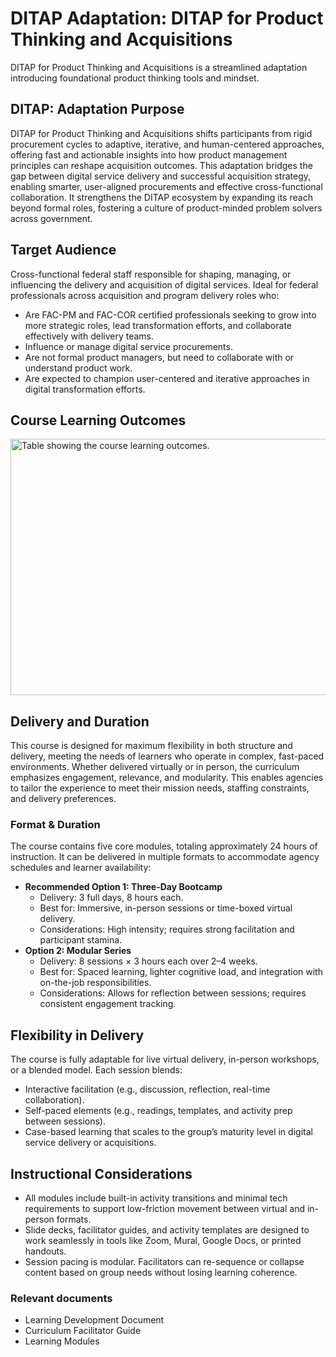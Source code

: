 # DITAP Adaptation: DITAP for Product Thinking and Acquisitions 
DITAP for Product Thinking and Acquisitions is a streamlined adaptation introducing foundational product thinking tools and mindset.

## DITAP: Adaptation Purpose 
DITAP for Product Thinking and Acquisitions shifts participants from rigid procurement cycles to adaptive, iterative, and human-centered approaches, offering fast and actionable insights into how product management principles can reshape acquisition outcomes. This adaptation bridges the gap between digital service delivery and successful acquisition strategy, enabling smarter, user-aligned procurements and effective cross-functional collaboration. It strengthens the DITAP ecosystem by expanding its reach beyond formal roles, fostering a culture of product-minded problem solvers across government.

## Target Audience
Cross-functional federal staff responsible for shaping, managing, or influencing the delivery and acquisition of digital services. Ideal for federal professionals across acquisition and program delivery roles who:
- Are FAC-PM and FAC-COR certified professionals seeking to grow into more strategic roles, lead transformation efforts, and collaborate effectively with delivery teams.
- Influence or manage digital service procurements.
- Are not formal product managers, but need to collaborate with or understand product work.
- Are expected to champion user-centered and iterative approaches in digital transformation efforts. 

## Course Learning Outcomes 

<img width="614" height="410" alt="Table showing the course learning outcomes." src="https://github.com/user-attachments/assets/958cb3f0-5b9d-47d5-89e4-c6f170efcfb2" />

## Delivery and Duration
This course is designed for maximum flexibility in both structure and delivery, meeting the needs of learners who operate in complex, fast-paced environments. Whether delivered virtually or in person, the curriculum emphasizes engagement, relevance, and modularity. This enables agencies to tailor the experience to meet their mission needs, staffing constraints, and delivery preferences.

### Format & Duration
The course contains five core modules, totaling approximately 24 hours of instruction. It can be delivered in multiple formats to accommodate agency schedules and learner availability:

- **Recommended Option 1: Three-Day Bootcamp**
    - Delivery: 3 full days, 8 hours each.
    - Best for: Immersive, in-person sessions or time-boxed virtual delivery.
    - Considerations: High intensity; requires strong facilitation and participant stamina.
- **Option 2: Modular Series**
    - Delivery: 8 sessions × 3 hours each over 2–4 weeks.
    - Best for: Spaced learning, lighter cognitive load, and integration with on-the-job responsibilities.
    - Considerations: Allows for reflection between sessions; requires consistent engagement tracking.

## Flexibility in Delivery
The course is fully adaptable for live virtual delivery, in-person workshops, or a blended model. Each session blends:
- Interactive facilitation (e.g., discussion, reflection, real-time collaboration).
- Self-paced elements (e.g., readings, templates, and activity prep between sessions).
- Case-based learning that scales to the group’s maturity level in digital service delivery or acquisitions.

## Instructional Considerations
- All modules include built-in activity transitions and minimal tech requirements to support low-friction movement between virtual and in-person formats.
- Slide decks, facilitator guides, and activity templates are designed to work seamlessly in tools like Zoom, Mural, Google Docs, or printed handouts.
- Session pacing is modular. Facilitators can re-sequence or collapse content based on group needs without losing learning coherence.

### Relevant documents
- Learning Development Document
- Curriculum Facilitator Guide
- Learning Modules

